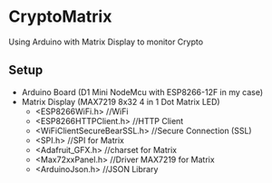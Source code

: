 # CryptoMatrix
Using Arduino with Matrix Display to monitor Crypto

## Setup
- Arduino Board (D1 Mini NodeMcu with ESP8266-12F in my case)
- Matrix Display (MAX7219 8x32 4 in 1 Dot Matrix LED)
  - <ESP8266WiFi.h>              //WiFi
  - <ESP8266HTTPClient.h>        //HTTP Client
  - <WiFiClientSecureBearSSL.h>  //Secure Connection (SSL)
  - <SPI.h>                      //SPI for Matrix
  - <Adafruit_GFX.h>             //charset for Matrix
  - <Max72xxPanel.h>             //Driver MAX7219 for Matrix
  - <ArduinoJson.h>              //JSON Library
